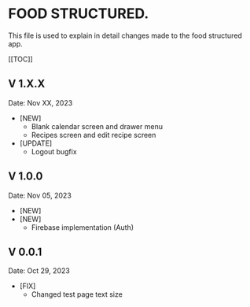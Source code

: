 # FOOD STRUCTURED.
This file is used to explain in detail changes made to the food structured app.
​
<!-- TOC -->
  [[TOC]]

## V 1.X.X
Date: Nov XX, 2023
* [NEW]
  * Blank calendar screen and drawer menu
  * Recipes screen and edit recipe screen
* [UPDATE]
  * Logout bugfix

## V 1.0.0
Date: Nov 05, 2023
* [NEW]
* [NEW]
  * Firebase implementation (Auth)

## V 0.0.1
Date: Oct 29, 2023
* [FIX]
  * Changed test page text size